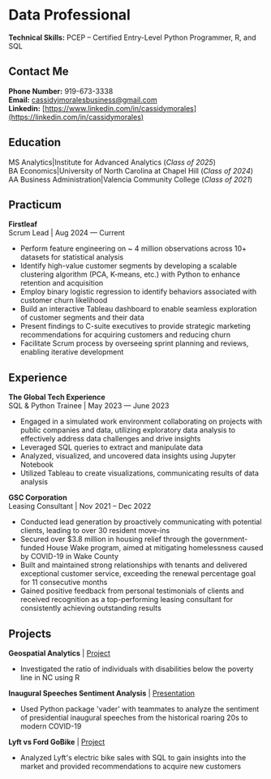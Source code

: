 # Data Professional

**Technical Skills:** PCEP – Certified Entry-Level Python Programmer, R, and SQL
## Contact Me
**Phone Number:** 919-673-3338  
**Email:** cassidyjmoralesbusiness@gmail.com  
**Linkedin:** [https://www.linkedin.com/in/cassidymorales](https://linkedin.com/in/cassidymorales)

## Education  
MS Analytics|Institute for Advanced Analytics (_Class of 2025_)  
BA Economics|University of North Carolina at Chapel Hill (_Class of 2024_)  
AA Business Administration|Valencia Community College (_Class of 2021_)

## Practicum
**Firstleaf**  
Scrum Lead |	Aug 2024 — Current

- Perform feature engineering on ~ 4 million observations across 10+ datasets for statistical analysis
- Identify high-value customer segments by developing a scalable clustering algorithm (PCA, K-means, etc.) with Python to enhance retention and acquisition
- Employ binary logistic regression to identify behaviors associated with customer churn likelihood
- Build an interactive Tableau dashboard to enable seamless exploration of customer segments and their data
- Present findings to C-suite executives to provide strategic marketing recommendations for acquiring customers and reducing churn
- Facilitate Scrum process by overseeing sprint planning and reviews, enabling iterative development

## Experience
**The Global Tech Experience**  
SQL & Python Trainee |	May 2023 — June 2023
- Engaged in a simulated work environment collaborating on projects with public companies and data, utilizing exploratory data analysis to effectively address data challenges and drive insights
- Leveraged SQL queries to extract and manipulate data
- Analyzed, visualized, and uncovered data insights using Jupyter Notebook
- Utilized Tableau to create visualizations, communicating results of data analysis

**GSC Corporation**  
Leasing Consultant | Nov 2021 – Dec 2022

- Conducted lead generation by proactively communicating with potential clients, leading to over 30 resident move-ins
- Secured over $3.8 million in housing relief through the government-funded House Wake program, aimed at mitigating homelessness caused by COVID-19 in Wake County
- Built and maintained strong relationships with tenants and delivered exceptional customer service, exceeding the renewal percentage goal for 11 consecutive months
- Gained positive feedback from personal testimonials of clients and received recognition as a top-performing leasing consultant for consistently achieving outstanding results

## Projects
**Geospatial Analytics** | [Project](Geospatial.html)
- Investigated the ratio of individuals with disabilities below the poverty line in NC using R   

**Inaugural Speeches Sentiment Analysis** | [Presentation](text.pdf)  
- Used Python package 'vader' with teammates to analyze the sentiment of presidential inaugural speeches from the historical roaring 20s to modern COVID-19

**Lyft vs Ford GoBike** | [Project](portfolio.pdf)  
- Analyzed Lyft's electric bike sales with SQL to gain insights into the market and provided recommendations to acquire new customers




